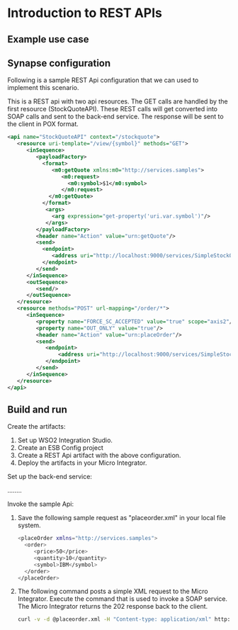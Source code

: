 # Introduction to REST APIs

## Example use case

<!--
In addition to exposing RESTful interfaces and mediating RESTful invocations by mapping REST concepts to SOAP via [proxy services](https://docs.wso2.com/display/EI650/Using+REST+with+a+Proxy+Service), you can configure REST endpoints in the Micro Integrator by directly specifying HTTP verbs, URL patterns, URI templates, HTTP media types, and other related headers. You can define REST APIs and the associated resources by combining REST APIs with mediation features provided by the underlying messaging framework.
-->

## Synapse configuration

Following is a sample REST Api configuration that we can used to implement this scenario.

This is a REST api with two api resources. The GET calls are handled by the first resource (StockQuoteAPI). These REST calls will get converted into SOAP calls and sent to the back-end service. The response will be sent to the client in POX format.

```xml
<api name="StockQuoteAPI" context="/stockquote">
   <resource uri-template="/view/{symbol}" methods="GET">
      <inSequence>
         <payloadFactory>
           <format>
              <m0:getQuote xmlns:m0="http://services.samples">
                 <m0:request>
                   <m0:symbol>$1</m0:symbol>
                 </m0:request>
             </m0:getQuote>
           </format> 
            <args>
              <arg expression="get-property('uri.var.symbol')"/>
            </args>
         </payloadFactory>
         <header name="Action" value="urn:getQuote"/>
         <send>
           <endpoint>
              <address uri="http://localhost:9000/services/SimpleStockQuoteService" format="soap11"/>
           </endpoint>
         </send>
      </inSequence>
      <outSequence>
         <send/>
      </outSequence>
   </resource>
   <resource methods="POST" url-mapping="/order/*">
      <inSequence>
         <property name="FORCE_SC_ACCEPTED" value="true" scope="axis2"/>
         <property name="OUT_ONLY" value="true"/>
         <header name="Action" value="urn:placeOrder"/>
         <send>
            <endpoint>
                <address uri="http://localhost:9000/services/SimpleStockQuoteService" format="soap11"/>
            </endpoint>
         </send>
      </inSequence>      
   </resource>
</api>
```
## Build and run

Create the artifacts:

1. Set up WSO2 Integration Studio.
2. Create an ESB Config project
3. Create a REST Api artifact with the above configuration.
4. Deploy the artifacts in your Micro Integrator.

Set up the back-end service:

........

Invoke the sample Api:

1. Save the following sample request as "placeorder.xml" in your local file system. 

    ```bash
    <placeOrder xmlns="http://services.samples">
      <order>
         <price>50</price>
         <quantity>10</quantity>
         <symbol>IBM</symbol>
      </order>
    </placeOrder>
    ```

2.  The following command posts a simple XML request to the Micro Integrator. Execute the command that is used to invoke a SOAP service. The Micro Integrator returns the 202 response back to the client.

    ```bash
    curl -v -d @placeorder.xml -H "Content-type: application/xml" http://127.0.0.1:8280/stockquote/order/
    ```